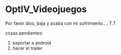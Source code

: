 # OptIV_Videojuegos
Por favor dios, baja y acaba con mi sufrimiento.... T.T

cosas pendientes:

1. exportar a android
2. hacer el trailer
